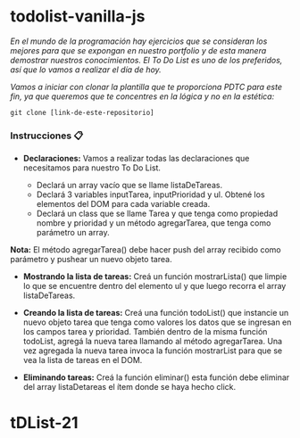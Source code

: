 # todolist-vanilla-js

_En el mundo de la programación hay ejercicios que se consideran los mejores para que se expongan en nuestro portfolio y de esta manera demostrar nuestros conocimientos. El To Do List es uno de los preferidos, así que lo vamos a realizar el día de hoy._

_Vamos a iniciar con clonar la plantilla que te proporciona PDTC para este fin, ya que queremos que te concentres en la lógica y no en la estética:_

```
git clone [link-de-este-repositorio]
```

### Instrucciones 📋

* **Declaraciones:** Vamos a realizar todas las declaraciones que necesitamos para nuestro To Do List.

    - Declará un array vacío que se llame listaDeTareas.
    - Declará 3 variables inputTarea, inputPrioridad y ul. Obtené los elementos del DOM para cada variable creada.
    - Declará un class que se llame Tarea y que tenga como propiedad nombre y prioridad y un método agregarTarea, que tenga como parámetro un array. 

**Nota:** El método agregarTarea() debe hacer push del array recibido como parámetro y pushear un nuevo objeto tarea. 

* **Mostrando la lista de tareas:** Creá un función mostrarLista() que limpie lo que se encuentre dentro del elemento ul y que luego recorra el array listaDeTareas.

* **Creando la lista de tareas:** Creá una función todoList() que instancie un nuevo objeto tarea que tenga como valores los datos que se ingresan en los campos tarea y prioridad. También dentro de la misma función todoList, agregá la nueva tarea llamando al método agregarTarea. Una vez agregada la nueva tarea invoca la función mostrarList para que se vea la lista de tareas en el DOM.

* **Eliminando tareas:** Creá la función eliminar() esta función debe eliminar del array listaDetareas el ítem donde se haya hecho click.
# tDList-21
